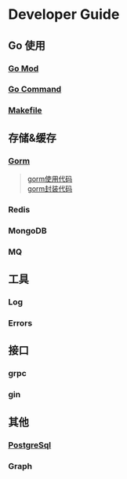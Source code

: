 # Developer Guide

## Go 使用
### [Go Mod](base/go_mod.md)
### [Go Command](base/go-command.md)
### [Makefile](base/makefile.md)

## 存储&缓存
### [Gorm](gorm/gorm.md) 
> [gorm使用代码](gorm/gorm.go)\
> [gorm封装代码](gorm/database.go)
### Redis
### MongoDB
### MQ

## 工具
### Log
### Errors

## 接口
### grpc
### gin

## 其他
### [PostgreSql](gorm/PostgreSQL.md)
### Graph